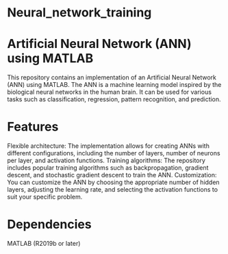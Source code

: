 # Neural_network_training

# Artificial Neural Network (ANN) using MATLAB

This repository contains an implementation of an Artificial Neural Network (ANN) using MATLAB. The ANN is a machine learning model inspired by the biological neural networks in the human brain. It can be used for various tasks such as classification, regression, pattern recognition, and prediction.

# Features

Flexible architecture: The implementation allows for creating ANNs with different configurations, including the number of layers, number of neurons per layer, and activation functions.
Training algorithms: The repository includes popular training algorithms such as backpropagation, gradient descent, and stochastic gradient descent to train the ANN.
Customization: You can customize the ANN by choosing the appropriate number of hidden layers, adjusting the learning rate, and selecting the activation functions to suit your specific problem.

# Dependencies

MATLAB (R2019b or later)
